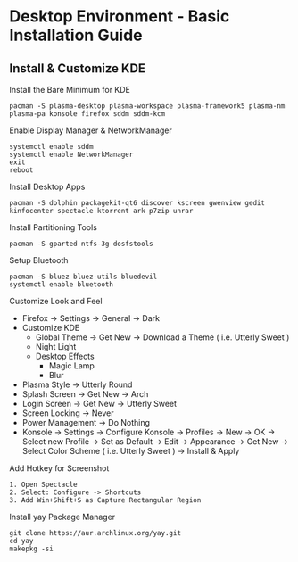 # Desktop Environment - Basic Installation Guide

## Install & Customize KDE

Install the Bare Minimum for KDE

    pacman -S plasma-desktop plasma-workspace plasma-framework5 plasma-nm plasma-pa konsole firefox sddm sddm-kcm 
  
Enable Display Manager & NetworkManager

    systemctl enable sddm
    systemctl enable NetworkManager
    exit
    reboot

Install Desktop Apps

    pacman -S dolphin packagekit-qt6 discover kscreen gwenview gedit kinfocenter spectacle ktorrent ark p7zip unrar

Install Partitioning Tools

    pacman -S gparted ntfs-3g dosfstools  
  
Setup Bluetooth

    pacman -S bluez bluez-utils bluedevil
    systemctl enable bluetooth

Customize Look and Feel

- Firefox -> Settings -> General -> Dark
- Customize KDE
    - Global Theme -> Get New -> Download a Theme ( i.e. Utterly Sweet )
    - Night Light
    - Desktop Effects
        - Magic Lamp
        - Blur
- Plasma Style -> Utterly Round
- Splash Screen -> Get New -> Arch
- Login Screen -> Get New -> Utterly Sweet
- Screen Locking -> Never
- Power Management -> Do Nothing
- Konsole -> Settings -> Configure Konsole -> Profiles -> New -> OK -> Select new Profile -> Set as Default -> Edit -> Appearance -> Get New -> Select Color Scheme ( i.e. Utterly Sweet ) -> Install & Apply 

Add Hotkey for Screenshot

    1. Open Spectacle
    2. Select: Configure -> Shortcuts
    3. Add Win+Shift+S as Capture Rectangular Region

Install yay Package Manager

    git clone https://aur.archlinux.org/yay.git
    cd yay
    makepkg -si

